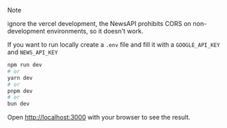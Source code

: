 > [!NOTE]
> ignore the vercel development, the NewsAPI prohibits CORS on non-development environments, so it doesn't work.
>
> If you want to run locally create a `.env` file and fill it with a `GOOGLE_API_KEY` and `NEWS_API_KEY`

```bash
npm run dev
# or
yarn dev
# or
pnpm dev
# or
bun dev
```

Open [http://localhost:3000](http://localhost:3000) with your browser to see the result.
